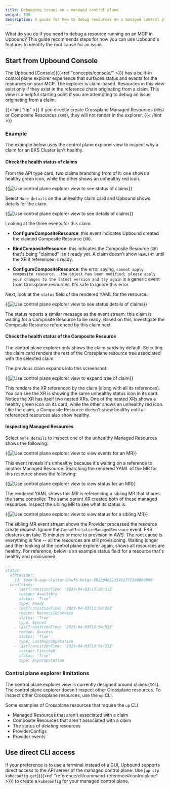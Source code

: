 ```yaml
---
title: Debugging issues on a managed control plane
weight: 100
description: A guide for how to debug resources on a managed control plane running in Upbound.
---
```


What do you do if you need to debug a resource running on an MCP in Upbound? This guide recommends steps for how you can use Upbound's features to identify the root cause for an issue.

## Start from Upbound Console
<!-- vale write-good.Weasel = NO -->
<!-- ignore "only" -->
The Upbound [Console]({{<ref "concepts/console/" >}}) has a built-in control plane explorer experience that surfaces status and events for the resources on your MCP. The explorer is claim-based. Resources in this view exist only if they exist in the reference chain originating from a claim. This view is a helpful starting point if you are attempting to debug an issue originating from a claim. 
<!-- vale write-good.Weasel = YES -->

{{< hint "tip" >}}
If you directly create Crossplane Managed Resources (`MR`s) or Composite Resources (`XR`s), they will not render in the explorer.
{{< /hint >}}

### Example

The example below uses the control plane explorer view to inspect why a claim for an EKS Cluster isn't healthy. 

#### Check the health status of claims

From the API type card, two claims branching from of it: one shows a healthy green icon, while the other shows an unhealthy red icon.

{{<img src="knowledge-base/images/kb-debug/debug-overview.png" alt="Use control plane explorer view to see status of claims" quality="100" lightbox="true">}}

Select `More details` on the unhealthy claim card and Upbound shows details for the claim.

{{<img src="knowledge-base/images/kb-debug/debug-claim-more-details.png" alt="Use control plane explorer view to see details of claims" quality="100" lightbox="true">}}

Looking at the three events for this claim:

- **ConfigureCompositeResource**: this event indicates Upbound created the claimed Composite Resource (`XR`).  
  
- **BindCompositeResource**: this indicates the Composite Resource (`XR`) that's being "claimed" isn't ready yet. A claim doesn't show `HEALTHY` until the XR it references is ready.  
  
- **ConfigureCompositeResource**: the error saying, `cannot apply composite resource...the object has been modified; please apply your changes to the latest version and try again` is a generic event from Crossplane resources. It's safe to ignore this error.

Next, look at the `status` field of the rendered YAML for the resource.

{{<img src="knowledge-base/images/kb-debug/debug-claim-status.png" alt="Use control plane explorer view to see status details of claims" quality="100" lightbox="true">}}

The status reports a similar message as the event stream: this claim is waiting for a Composite Resource to be ready. Based on this, investigate the Composite Resource referenced by this claim next.

#### Check the health status of the Composite Resource
<!-- vale write-good.Weasel = NO -->
<!-- ignore "only" -->
The control plane explorer only shows the claim cards by default. Selecting the claim card renders the rest of the Crossplane resource tree associated with the selected claim. 
<!-- vale write-good.Weasel = YES -->

The previous claim expands into this screenshot:

{{<img src="knowledge-base/images/kb-debug/debug-claim-expansion.png" alt="Use control plane explorer view to expand tree of claim" quality="100" lightbox="true">}}

This renders the XR referenced by the claim (along with all its references). You can see the XR is showing the same unhealthy status icon in its card. Notice the XR has itself two nested XRs. One of the nested XRs shows a healthy green icon on its card, while the other shows an unhealthy red icon. Like the claim, a Composite Resource doesn't show healthy until all referenced resources also show healthy.

#### Inspecting Managed Resources

Select `more details` to inspect one of the unhealthy Managed Resources shows the following:

{{<img src="knowledge-base/images/kb-debug/debug-mr-event.png" alt="Use control plane explorer view to view events for an MR" quality="100" lightbox="true">}}

This event reveals it's unhealthy because it's waiting on a reference to another Managed Resource. Searching the rendered YAML of the MR for this resource shows the following:

{{<img src="knowledge-base/images/kb-debug/debug-mr-status.png" alt="Use control plane explorer view to view status for an MR" quality="100" lightbox="true">}}

The rendered YAML shows this MR is referencing a sibling MR that shares the same controller. The same parent XR created both of these managed resources. Inspect the sibling MR to see what its status is.

{{<img src="knowledge-base/images/kb-debug/debug-mr-dependency-status.png" alt="Use control plane explorer view to view status for a sibling MR" quality="100" lightbox="true">}}

The sibling MR event stream shows the Provider processed the resource create request. Ignore the `CannotInitalizeManagedResrouce` event. EKS clusters can take 15 minutes or more to provision in AWS. The root cause is everything is fine -- all the resources are still provisioning. Waiting longer and then looking at the control plane explorer again, shows all resources are healthy. For reference, below is an example status field for a resource that's healthy and provisioned.

```yaml
...
status:
  atProvider:
    id: team-b-app-cluster-bhwfb-hwtgs-20230403135452772300000008
  conditions:
    - lastTransitionTime: '2023-04-03T13:56:35Z'
      reason: Available
      status: 'True'
      type: Ready
    - lastTransitionTime: '2023-04-03T13:54:02Z'
      reason: ReconcileSuccess
      status: 'True'
      type: Synced
    - lastTransitionTime: '2023-04-03T13:54:53Z'
      reason: Success
      status: 'True'
      type: LastAsyncOperation
    - lastTransitionTime: '2023-04-03T13:54:53Z'
      reason: Finished
      status: 'True'
      type: AsyncOperation
```

### Control plane explorer limitations

The control plane explorer view is currently designed around claims (`XC`s). The control plane explorer doesn't inspect other Crossplane resources. To inspect other Crossplane resources, use the `up` CLI. 

Some examples of Crossplane resources that require the `up` CLI

- Managed Resources that aren't associated with a claim
- Composite Resources that aren't associated with a claim
- The status of _deleting_ resources
- ProviderConfigs
- Provider events


## Use direct CLI access

If your preference is to use a terminal instead of a GUI, Upbound supports direct access to the API server of the managed control plane. Use  [`up ctp kubeconfig get`]({{<ref "reference/cli/command-reference#controlplane" >}}) to create a `kubeconfig` for your managed control plane.
